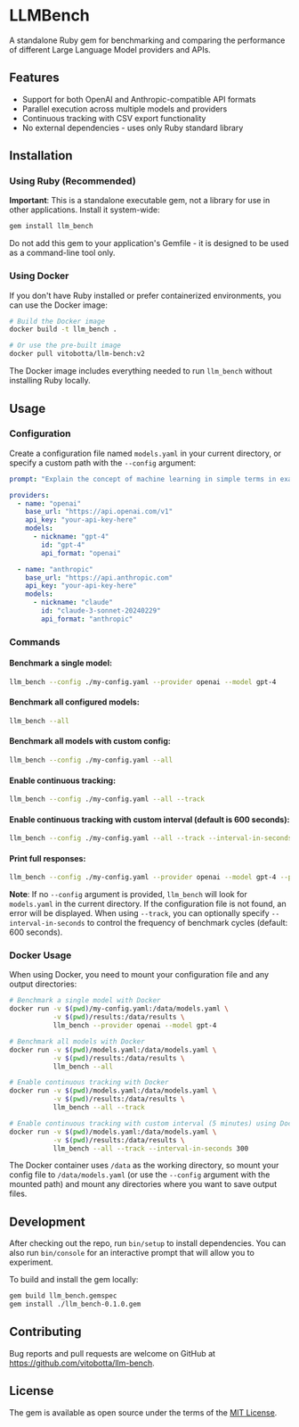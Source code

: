 # LLMBench

A standalone Ruby gem for benchmarking and comparing the performance of different Large Language Model providers and APIs.

## Features

- Support for both OpenAI and Anthropic-compatible API formats
- Parallel execution across multiple models and providers
- Continuous tracking with CSV export functionality
- No external dependencies - uses only Ruby standard library

## Installation

### Using Ruby (Recommended)

**Important**: This is a standalone executable gem, not a library for use in other applications. Install it system-wide:

```bash
gem install llm_bench
```

Do not add this gem to your application's Gemfile - it is designed to be used as a command-line tool only.

### Using Docker

If you don't have Ruby installed or prefer containerized environments, you can use the Docker image:

```bash
# Build the Docker image
docker build -t llm_bench .

# Or use the pre-built image
docker pull vitobotta/llm-bench:v2
```

The Docker image includes everything needed to run `llm_bench` without installing Ruby locally.

## Usage

### Configuration

Create a configuration file named `models.yaml` in your current directory, or specify a custom path with the `--config` argument:

```yaml
prompt: "Explain the concept of machine learning in simple terms in exactly 300 words..."

providers:
  - name: "openai"
    base_url: "https://api.openai.com/v1"
    api_key: "your-api-key-here"
    models:
      - nickname: "gpt-4"
        id: "gpt-4"
        api_format: "openai"

  - name: "anthropic"
    base_url: "https://api.anthropic.com"
    api_key: "your-api-key-here"
    models:
      - nickname: "claude"
        id: "claude-3-sonnet-20240229"
        api_format: "anthropic"
```

### Commands

#### Benchmark a single model:
```bash
llm_bench --config ./my-config.yaml --provider openai --model gpt-4
```

#### Benchmark all configured models:
```bash
llm_bench --all
```

#### Benchmark all models with custom config:
```bash
llm_bench --config ./my-config.yaml --all
```

#### Enable continuous tracking:
```bash
llm_bench --config ./my-config.yaml --all --track
```

#### Enable continuous tracking with custom interval (default is 600 seconds):
```bash
llm_bench --config ./my-config.yaml --all --track --interval-in-seconds 300
```

#### Print full responses:
```bash
llm_bench --config ./my-config.yaml --provider openai --model gpt-4 --print-result
```

**Note**: If no `--config` argument is provided, `llm_bench` will look for `models.yaml` in the current directory. If the configuration file is not found, an error will be displayed. When using `--track`, you can optionally specify `--interval-in-seconds` to control the frequency of benchmark cycles (default: 600 seconds).

### Docker Usage

When using Docker, you need to mount your configuration file and any output directories:

```bash
# Benchmark a single model with Docker
docker run -v $(pwd)/my-config.yaml:/data/models.yaml \
           -v $(pwd)/results:/data/results \
           llm_bench --provider openai --model gpt-4

# Benchmark all models with Docker
docker run -v $(pwd)/models.yaml:/data/models.yaml \
           -v $(pwd)/results:/data/results \
           llm_bench --all

# Enable continuous tracking with Docker
docker run -v $(pwd)/models.yaml:/data/models.yaml \
           -v $(pwd)/results:/data/results \
           llm_bench --all --track

# Enable continuous tracking with custom interval (5 minutes) using Docker
docker run -v $(pwd)/models.yaml:/data/models.yaml \
           -v $(pwd)/results:/data/results \
           llm_bench --all --track --interval-in-seconds 300
```

The Docker container uses `/data` as the working directory, so mount your config file to `/data/models.yaml` (or use the `--config` argument with the mounted path) and mount any directories where you want to save output files.

## Development

After checking out the repo, run `bin/setup` to install dependencies. You can also run `bin/console` for an interactive prompt that will allow you to experiment.

To build and install the gem locally:

```bash
gem build llm_bench.gemspec
gem install ./llm_bench-0.1.0.gem
```

## Contributing

Bug reports and pull requests are welcome on GitHub at https://github.com/vitobotta/llm-bench.

## License

The gem is available as open source under the terms of the [MIT License](https://opensource.org/licenses/MIT).
